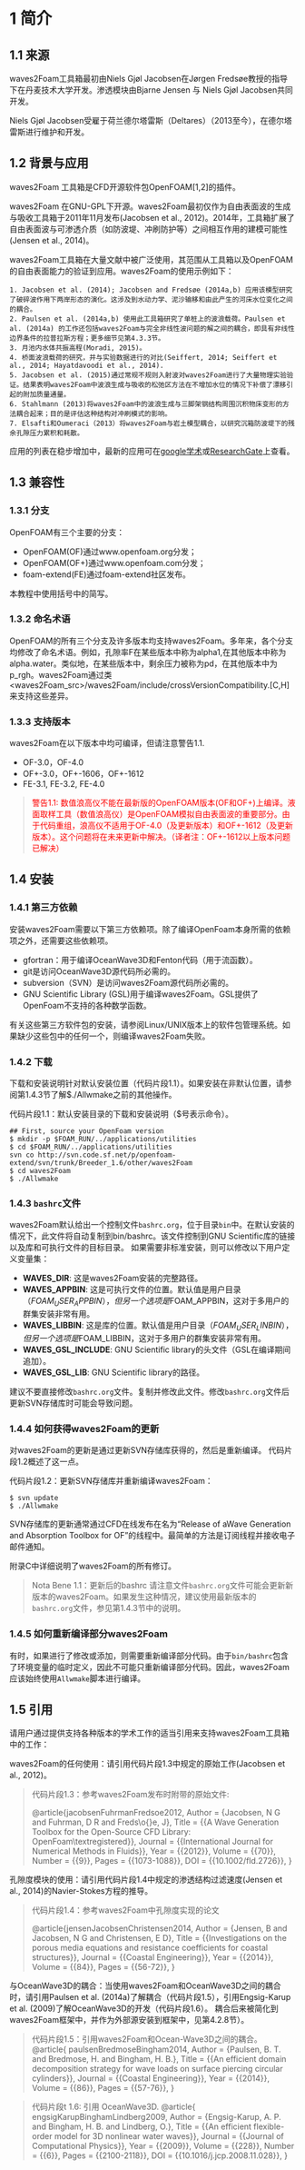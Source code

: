 # 1 简介

## 1.1 来源

waves2Foam工具箱最初由Niels Gjøl Jacobsen在Jørgen Fredsøe教授的指导下在丹麦技术大学开发。渗透模块由Bjarne Jensen 与 Niels Gjøl Jacobsen共同开发。

Niels Gjøl Jacobsen受雇于荷兰德尔塔雷斯（Deltares）（2013至今），在德尔塔雷斯进行维护和开发。

## 1.2 背景与应用

waves2Foam 工具箱是CFD开源软件包OpenFOAM[1,2]的插件。

waves2Foam 在GNU-GPL下开源。waves2Foam最初仅作为自由表面波的生成与吸收工具箱于2011年11月发布(Jacobsen et al., 2012)。2014年，工具箱扩展了自由表面波与可渗透介质（如防波堤、冲刷防护等）之间相互作用的建模可能性(Jensen et al., 2014)。

waves2Foam工具箱在大量文献中被广泛使用，其范围从工具箱以及OpenFOAM的自由表面能力的验证到应用。waves2Foam的使用示例如下：

	1. Jacobsen et al. (2014); Jacobsen and Fredsøe (2014a,b) 应用该模型研究了破碎波作用下两岸形态的演化。这涉及到水动力学、泥沙输移和由此产生的河床水位变化之间的耦合。
	2. Paulsen et al. (2014a,b) 使用此工具箱研究了单桩上的波浪载荷。Paulsen et al. (2014a) 的工作还包括waves2Foam与完全非线性波问题的解之间的耦合，即具有非线性边界条件的拉普拉斯方程；更多细节见第4.3.3节。
	3. 月池内水体共振高程(Moradi, 2015)。
	4. 桥面波浪载荷的研究，并与实验数据进行的对比(Seiffert, 2014; Seiffert et al., 2014; Hayatdavoodi et al., 2014).
	5. Jacobsen et al. (2015)通过常规不规则入射波对waves2Foam进行了大量物理实验验证。结果表明waves2Foam中波浪生成与吸收的松弛区方法在不增加水位的情况下补偿了漂移引起的附加质量通量。
	6. Stahlmann (2013)将waves2Foam中的波浪生成与三脚架钢结构周围沉积物床变形的方法耦合起来；目的是评估这种结构对冲刷模式的影响。
	7. Elsafti和Oumeraci（2013）将waves2Foam与岩土模型耦合，以研究沉箱防波堤下的残余孔隙压力累积和耗散。

应用的列表在稳步增加中，最新的应用可在[google学术](https://scholar.google.com)或[ResearchGate](www.researchgate.net)上查看。

## 1.3 兼容性

### 1.3.1 分支

OpenFOAM有三个主要的分支：

* OpenFOAM(OF)通过www.openfoam.org分发；
* OpenFOAM(OF+)通过www.openfoam.com分发；
* foam-extend(FE)通过foam-extend社区发布。

本教程中使用括号中的简写。

### 1.3.2 命名术语

OpenFOAM的所有三个分支及许多版本均支持waves2Foam。多年来，各个分支均修改了命名术语。例如，孔隙率F在某些版本中称为alpha1,在其他版本中称为alpha.water。类似地，在某些版本中，剩余压力被称为pd，在其他版本中为p_rgh。waves2Foam通过类<waves2Foam_src>/waves2Foam/include/crossVersionCompatibility.[C,H]来支持这些差异。

### 1.3.3 支持版本

waves2Foam在以下版本中均可编译，但请注意警告1.1.

* OF-3.0，OF-4.0
* OF+-3.0，OF+-1606，OF+-1612
* FE-3.1, FE-3.2, FE-4.0 

> <font color=red>警告1.1: 数值浪高仪不能在最新版的OpenFOAM版本(OF和OF+)上编译。液面取样工具（数值浪高仪）是OpenFOAM模拟自由表面波的重要部分。由于代码重组，浪高仪不适用于OF-4.0（及更新版本）和OF+-1612（及更新版本）。这个问题将在未来更新中解决。（译者注：OF+-1612以上版本问题已解决）</font>

## 1.4 安装

### 1.4.1 第三方依赖

安装waves2Foam需要以下第三方依赖项。除了编译OpenFoam本身所需的依赖项之外，还需要这些依赖项。

* gfortran：用于编译OceanWave3D和Fenton代码（用于流函数）。
* git是访问OceanWave3D源代码所必需的。
* subversion（SVN）是访问waves2Foam源代码所必需的。
* GNU Scientific Library (GSL)用于编译waves2Foam。GSL提供了OpenFoam不支持的各种数学函数。

有关这些第三方软件包的安装，请参阅Linux/UNIX版本上的软件包管理系统。如果缺少这些包中的任何一个，则编译waves2Foam失败。

### 1.4.2 下载

下载和安装说明针对默认安装位置（代码片段1.1）。如果安装在非默认位置，请参阅第1.4.3节了解$./Allwmake之前的其他操作。

代码片段1.1：默认安装目录的下载和安装说明（$号表示命令）。

``` shell
## First, source your OpenFoam version
$ mkdir -p $FOAM_RUN/../applications/utilities
$ cd $FOAM_RUN/../applications/utilities
svn co http://svn.code.sf.net/p/openfoam-extend/svn/trunk/Breeder_1.6/other/waves2Foam
$ cd waves2Foam
$ ./Allwmake
```

### 1.4.3 `bashrc`文件

waves2Foam默认给出一个控制文件`bashrc.org`，位于目录`bin`中。在默认安装的情况下，此文件将自动复制到bin/bashrc。该文件控制到GNU Scientific库的链接以及库和可执行文件的目标目录。
如果需要非标准安装，则可以修改以下用户定义变量集：

* **WAVES_DIR**: 这是waves2Foam安装的完整路径。
* **WAVES_APPBIN**: 这是可执行文件的位置。默认值是用户目录（$FOAM_USER_APPBIN），但另一个选项是$FOAM_APPBIN，这对于多用户的群集安装非常有用。
* **WAVES_LIBBIN**: 这是库的位置。默认值是用户目录（$FOAM_USER_LINBIN），但另一个选项是$FOAM_LIBBIN，这对于多用户的群集安装非常有用。
* **WAVES_GSL_INCLUDE**:  GNU Scientific library的头文件（GSL在编译期间追加）。
* **WAVES_GSL_LIB**: GNU Scientific library的路径。

建议不要直接修改`bashrc.org`文件。复制并修改此文件。修改`bashrc.org`文件后更新SVN存储库时可能会导致问题。

### 1.4.4 如何获得waves2Foam的更新

对waves2Foam的更新是通过更新SVN存储库获得的，然后是重新编译。
代码片段1.2概述了这一点。

代码片段1.2：更新SVN存储库并重新编译waves2Foam：

```shell
$ svn update
$ ./Allwmake
```

SVN存储库的更新通常通过CFD在线发布在名为“Release of aWave Generation and Absorption Toolbox for OF”的线程中。最简单的方法是订阅线程并接收电子邮件通知。

附录C中详细说明了waves2Foam的所有修订。

> Nota Bene 1.1：更新后的bashrc
> 请注意文件`bashrc.org`文件可能会更新新版本的waves2Foam。如果发生这种情况，建议使用最新版本的`bashrc.org`文件，参见第1.4.3节中的说明。

### 1.4.5 如何重新编译部分waves2Foam

有时，如果进行了修改或添加，则需要重新编译部分代码。由于`bin/bashrc`包含了环境变量的临时定义，因此不可能只重新编译部分代码。因此，waves2Foam应该始终使用`Allwmake`脚本进行编译。

## 1.5 引用

请用户通过提供支持各种版本的学术工作的适当引用来支持waves2Foam工具箱中的工作：

waves2Foam的任何使用：请引用代码片段1.3中规定的原始工作(Jacobsen et al., 2012)。

>代码片段1.3：参考waves2Foam发布时附带的原始文件:
>
>@article{jacobsenFuhrmanFredsoe2012,
>Author = {Jacobsen, N G and Fuhrman, D R and Freds\o{}e, J},
>Title = {{A Wave Generation Toolbox for the Open-Source CFD Library:
>OpenFoam\textregistered}},
>Journal = {{International Journal for Numerical Methods in Fluids}},
>Year = {{2012}},
>Volume = {{70}},
>Number = {{9}},
>Pages = {{1073-1088}},
>DOI = {{10.1002/fld.2726}},
>}

孔隙度模块的使用：请引用代码片段1.4中规定的渗透结构过滤速度(Jensen et al., 2014)的Navier-Stokes方程的推导。

> 代码片段1.4：参考waves2Foam中孔隙度实现的论文
>
> @article{jensenJacobsenChristensen2014,
> Author = {Jensen, B and Jacobsen, N G and Christensen, E D},
> Title = {{Investigations on the porous media equations and resistance
> coefficients for coastal structures}},
> Journal = {{Coastal Engineering}},
> Year = {{2014}},
> Volume = {{84}},
> Pages = {{56-72}},
> }

与OceanWave3D的耦合：当使用waves2Foam和OceanWave3D之间的耦合时，请引用Paulsen et al. (2014a)了解耦合（代码片段1.5），引用Engsig-Karup et al. (2009)了解OceanWave3D的开发（代码片段1.6）。
耦合后来被简化到waves2Foam框架中，并作为外部源安装到框架中，见第4.2.8节）。

> 代码片段1.5：引用waves2Foam和Ocean-Wave3D之间的耦合。
> @article{ paulsenBredmoseBingham2014,
> Author = {Paulsen, B. T. and Bredmose, H. and Bingham, H. B.},
> Title = {{An efficient domain decomposition strategy for wave loads on
> surface piercing circular cylinders}},
> Journal = {{Coastal Engineering}},
> Year = {{2014}},
> Volume = {{86}},
> Pages = {{57-76}},
> }

>代码片段t 1.6: 引用 OceanWave3D.
>@article{ engsigKarupBinghamLindberg2009,
>Author = {Engsig-Karup, A. P. and Bingham, H. B. and Lindberg, O.},
>Title = {{An efficient flexible-order model for 3D nonlinear water waves}},
>Journal = {{Journal of Computational Physics}},
>Year = {{2009}},
>Volume = {{228}},
>Number = {{6}},
>Pages = {{2100-2118}},
>DOI = {{10.1016/j.jcp.2008.11.028}},
>}